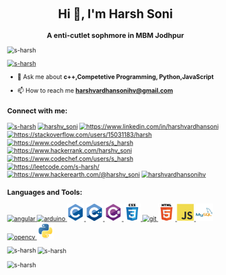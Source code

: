<h1 align="center">Hi 👋, I'm Harsh Soni</h1>
<h3 align="center">A enti-cutlet sophmore in MBM Jodhpur</h3>

<p align="left"> <img src="https://komarev.com/ghpvc/?username=s-harsh&label=Profile%20views&color=0e75b6&style=flat" alt="s-harsh" /> </p>

<p align="left"> <a href="https://github.com/ryo-ma/github-profile-trophy"><img src="https://github-profile-trophy.vercel.app/?username=s-harsh" alt="s-harsh" /></a> </p>

- 💬 Ask me about **c++,Competetive Programming, Python,JavaScript**

- 📫 How to reach me **harshvardhansonihv@gmail.com**

<h3 align="left">Connect with me:</h3>
<p align="left">
<a href="https://codepen.io/s-harsh" target="blank"><img align="center" src="https://raw.githubusercontent.com/rahuldkjain/github-profile-readme-generator/master/src/images/icons/Social/codepen.svg" alt="s-harsh" height="30" width="40" /></a>
<a href="https://twitter.com/harshv_soni" target="blank"><img align="center" src="https://raw.githubusercontent.com/rahuldkjain/github-profile-readme-generator/master/src/images/icons/Social/twitter.svg" alt="harshv_soni" height="30" width="40" /></a>
<a href="https://linkedin.com/in/https://www.linkedin.com/in/harshvardhansoni" target="blank"><img align="center" src="https://raw.githubusercontent.com/rahuldkjain/github-profile-readme-generator/master/src/images/icons/Social/linked-in-alt.svg" alt="https://www.linkedin.com/in/harshvardhansoni" height="30" width="40" /></a>
<a href="https://stackoverflow.com/users/https://stackoverflow.com/users/15031183/harsh" target="blank"><img align="center" src="https://raw.githubusercontent.com/rahuldkjain/github-profile-readme-generator/master/src/images/icons/Social/stack-overflow.svg" alt="https://stackoverflow.com/users/15031183/harsh" height="30" width="40" /></a>
<a href="https://www.codechef.com/users/https://www.codechef.com/users/s_harsh" target="blank"><img align="center" src="https://cdn.jsdelivr.net/npm/simple-icons@3.1.0/icons/codechef.svg" alt="https://www.codechef.com/users/s_harsh" height="30" width="40" /></a>
<a href="https://www.hackerrank.com/https://www.hackerrank.com/harshv_soni" target="blank"><img align="center" src="https://raw.githubusercontent.com/rahuldkjain/github-profile-readme-generator/master/src/images/icons/Social/hackerrank.svg" alt="https://www.hackerrank.com/harshv_soni" height="30" width="40" /></a>
<a href="https://codeforces.com/profile/https://www.codechef.com/users/s_harsh" target="blank"><img align="center" src="https://raw.githubusercontent.com/rahuldkjain/github-profile-readme-generator/master/src/images/icons/Social/codeforces.svg" alt="https://www.codechef.com/users/s_harsh" height="30" width="40" /></a>
<a href="https://www.leetcode.com/https://leetcode.com/s-harsh/" target="blank"><img align="center" src="https://raw.githubusercontent.com/rahuldkjain/github-profile-readme-generator/master/src/images/icons/Social/leet-code.svg" alt="https://leetcode.com/s-harsh/" height="30" width="40" /></a>
<a href="https://www.hackerearth.com/https://www.hackerearth.com/@harshv_soni" target="blank"><img align="center" src="https://raw.githubusercontent.com/rahuldkjain/github-profile-readme-generator/master/src/images/icons/Social/hackerearth.svg" alt="https://www.hackerearth.com/@harshv_soni" height="30" width="40" /></a>
<a href="https://auth.geeksforgeeks.org/user/harshvardhansonihv" target="blank"><img align="center" src="https://raw.githubusercontent.com/rahuldkjain/github-profile-readme-generator/master/src/images/icons/Social/geeks-for-geeks.svg" alt="harshvardhansonihv" height="30" width="40" /></a>
</p>

<h3 align="left">Languages and Tools:</h3>
<p align="left"> <a href="https://angular.io" target="_blank" rel="noreferrer"> <img src="https://angular.io/assets/images/logos/angular/angular.svg" alt="angular" width="40" height="40"/> </a> <a href="https://www.arduino.cc/" target="_blank" rel="noreferrer"> <img src="https://cdn.worldvectorlogo.com/logos/arduino-1.svg" alt="arduino" width="40" height="40"/> </a> <a href="https://www.cprogramming.com/" target="_blank" rel="noreferrer"> <img src="https://raw.githubusercontent.com/devicons/devicon/master/icons/c/c-original.svg" alt="c" width="40" height="40"/> </a> <a href="https://www.w3schools.com/cpp/" target="_blank" rel="noreferrer"> <img src="https://raw.githubusercontent.com/devicons/devicon/master/icons/cplusplus/cplusplus-original.svg" alt="cplusplus" width="40" height="40"/> </a> <a href="https://www.w3schools.com/cs/" target="_blank" rel="noreferrer"> <img src="https://raw.githubusercontent.com/devicons/devicon/master/icons/csharp/csharp-original.svg" alt="csharp" width="40" height="40"/> </a> <a href="https://www.w3schools.com/css/" target="_blank" rel="noreferrer"> <img src="https://raw.githubusercontent.com/devicons/devicon/master/icons/css3/css3-original-wordmark.svg" alt="css3" width="40" height="40"/> </a> <a href="https://git-scm.com/" target="_blank" rel="noreferrer"> <img src="https://www.vectorlogo.zone/logos/git-scm/git-scm-icon.svg" alt="git" width="40" height="40"/> </a> <a href="https://www.w3.org/html/" target="_blank" rel="noreferrer"> <img src="https://raw.githubusercontent.com/devicons/devicon/master/icons/html5/html5-original-wordmark.svg" alt="html5" width="40" height="40"/> </a> <a href="https://developer.mozilla.org/en-US/docs/Web/JavaScript" target="_blank" rel="noreferrer"> <img src="https://raw.githubusercontent.com/devicons/devicon/master/icons/javascript/javascript-original.svg" alt="javascript" width="40" height="40"/> </a> <a href="https://www.mysql.com/" target="_blank" rel="noreferrer"> <img src="https://raw.githubusercontent.com/devicons/devicon/master/icons/mysql/mysql-original-wordmark.svg" alt="mysql" width="40" height="40"/> </a> <a href="https://opencv.org/" target="_blank" rel="noreferrer"> <img src="https://www.vectorlogo.zone/logos/opencv/opencv-icon.svg" alt="opencv" width="40" height="40"/> </a> <a href="https://www.python.org" target="_blank" rel="noreferrer"> <img src="https://raw.githubusercontent.com/devicons/devicon/master/icons/python/python-original.svg" alt="python" width="40" height="40"/> </a> </p>

<p><img align="left" src="https://github-readme-stats.vercel.app/api/top-langs?username=s-harsh&show_icons=true&locale=en&layout=compact" alt="s-harsh" /></p>

<p>&nbsp;<img align="center" src="https://github-readme-stats.vercel.app/api?username=s-harsh&show_icons=true&locale=en" alt="s-harsh" /></p>

<p><img align="center" src="https://github-readme-streak-stats.herokuapp.com/?user=s-harsh&" alt="s-harsh" /></p>

